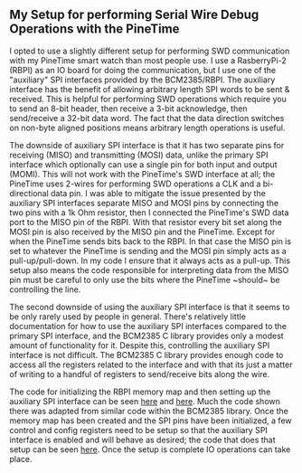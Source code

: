 ## My Setup for performing Serial Wire Debug Operations with the PineTime


I opted to use a slightly different setup for performing SWD communication
with my PineTime smart watch than most people use.
I use a RasberryPi-2 (RBPI) as an IO board for doing the communication, but I use one of the "auxiliary" SPI
interfaces provided by the BCM2385/RBPI.
The auxiliary interface has the benefit of allowing arbitrary length SPI words to be sent & received.
This is helpful for performing SWD operations which require you to send an 8-bit header, then receive a 3-bit
acknowledge, then send/receive a 32-bit data word.
The fact that the data direction switches on non-byte aligned positions means arbitrary length operations is
useful.

The downside of auxiliary SPI interface is that it has two separate pins for receiving (MISO) and transmitting (MOSI) data,
unlike the primary SPI interface which optionally can use a single pin for both input and output (MOMI).
This will not work with the PineTime's SWD interface at all; the PineTime uses 2-wires for performing SWD operations
a CLK and a bi-directional data pin.
I was able to mitigate the issue presented by the auxiliary SPI interfaces separate MISO and MOSI pins by connecting the
two pins with a 1k Ohm resistor, then I connected the PineTime's SWD data port to the MISO pin of the RBPI.
With that resistor every bit set along the MOSI pin is also received by the MISO pin and the PineTime. Except for when
the PineTime sends bits back to the RBPI.
In that case the MISO pin is set to whatever the PineTime is sending and the MOSI pin simply acts as a pull-up/pull-down.
In my code I ensure that it always acts as a pull-up.
This setup also means the code responsible for interpreting data from the MISO pin must be careful to only use the bits where
the PineTime ~should~ be controlling the line.

The second downside of using the auxiliary SPI interface is that it seems to be only rarely used by people in general.
There's relatively little documentation for how to use the auxiliary SPI interfaces compared to the primary SPI interface,
and the BCM2385 C library provides only a modest amount of functionality for it.
Despite this, controlling the auxiliary SPI interface is not difficult.
The BCM2385 C library provides enough code to access all the registers related to the interface and with that its just
a matter of writing to a handful of registers to send/receive bits along the wire.

The code for initializing the RBPI memory map and then setting up the auxiliary SPI interface can be seen
[here](https://github.com/marzece/raspberry_pine/blob/master/rbpi.c#L191) and [here](https://github.com/marzece/raspberry_pine/blob/master/rbpi.c#L128).
Much the code shown there was adapted from similar code within the BCM2385 library.
Once the memory map has been created and the SPI pins have been initialized, a few control and config
registers need to be setup so that the auxiliary SPI interface is enabled and will behave as desired;
the code that does that setup can be seen [here](https://github.com/marzece/raspberry_pine/blob/master/test_mem.c#L176).
Once the setup is complete IO operations can take place. 
